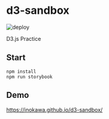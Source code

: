 # d3-sandbox

![deploy](https://github.com/inokawa/d3-sandbox/workflows/deploy/badge.svg?branch=master)

D3.js Practice

## Start

```
npm install
npm run storybook
```

## Demo

https://inokawa.github.io/d3-sandbox/
